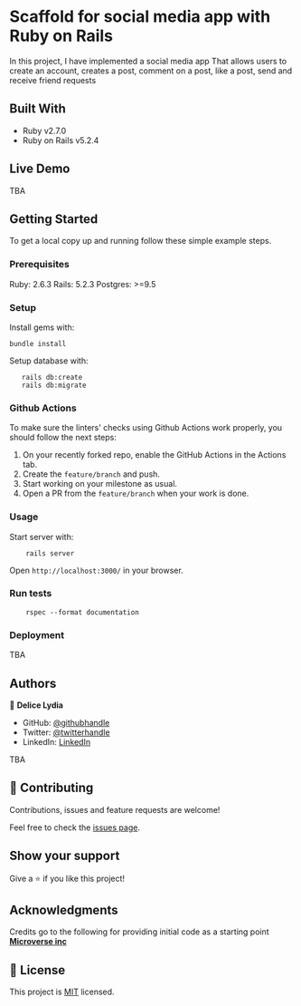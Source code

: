 # Scaffold for social media app with Ruby on Rails

In this project, I have implemented a social media app That allows users to create an account, creates a post, comment on a post, like a post, send and receive friend requests

## Built With

- Ruby v2.7.0
- Ruby on Rails v5.2.4

## Live Demo

TBA


## Getting Started

To get a local copy up and running follow these simple example steps.

### Prerequisites

Ruby: 2.6.3
Rails: 5.2.3
Postgres: >=9.5

### Setup

Install gems with:

```
bundle install
```

Setup database with:

```
   rails db:create
   rails db:migrate
```

### Github Actions

To make sure the linters' checks using Github Actions work properly, you should follow the next steps:

1. On your recently forked repo, enable the GitHub Actions in the Actions tab.
2. Create the `feature/branch` and push.
3. Start working on your milestone as usual.
4. Open a PR from the `feature/branch` when your work is done.


### Usage

Start server with:

```
    rails server
```

Open `http://localhost:3000/` in your browser.

### Run tests

```
    rspec --format documentation
```

### Deployment

TBA

## Authors

👤 **Delice Lydia**
  - GitHub: [@githubhandle](https://github.com/DeliceLydia)
  - Twitter: [@twitterhandle](https://twitter.com/lameck721)
  - LinkedIn: [LinkedIn](https://twitter.com/IngabireLydia3)


TBA

## 🤝 Contributing

Contributions, issues and feature requests are welcome!

Feel free to check the [issues page](issues/).

## Show your support

Give a ⭐️ if you like this project!

## Acknowledgments

Credits go to the following for providing initial code as a starting point [**Microverse inc**](https://github.com/microverseinc/ror-social-scaffold)


## 📝 License

This project is [MIT](./LICENSE.txt) licensed.


